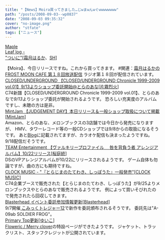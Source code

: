 ```yaml
---
title: "【News】Moira買ってきました…じwまwんwぐwwwwwwww"
path: "/posts/2008-09-03--wp0837"
date: "2008-09-03 09:35:32"
cover: "no-image.png"
author: "stfate"
tags: ["ニュース"]
---
```


<style type="text/css">
<!--
p {white-space: pre-wrap};
-->
</style>

<a class="topics" href="http://shimotsukin.jugem.jp/" target="_blank">Maple Leaf log - "ついに"</a><span class="junre">[<a href="http://shimotsukin.com/" target="_blank">霜月はるか</a>、<a href="http://sound-horizon.net/" target="_blank">SH</a>]</span>
<div class="news">【Moira】、今日リリースですね。これから買ってきます。
#関連：<a href="http://www.timerocket.co.jp/fmc/" target="_blank">霜月はるかのFROST MOON CAFE 第１８回放送配信</a>
ラジオ第１８回が配信されています。</div>
<a class="topics" href="http://www.toranoana.jp/info/dojin/080913_closed/" target="_blank">CLOSED/UNDERGROUND 【CLOSED/UNDERGROUND Chronicle 1999-2009 vol.01】9/13よりショップ委託開始@とらのあな</a><span class="junre">[<a href="http://www.rekka.jp/" target="_blank">片霧烈火</a>]</span>
<div class="news">C74新譜【CLOSED/UNDERGROUND Chronicle 1999-2009 vol.01】、とらのあなで<em>9/13</em>よりショップ委託が開始されるようです。
恐ろしい充実度のアルバムですし、未聴の方は是非。</div>
<a class="topics" href="http://www.mintjam.net/mj/index.html" target="_blank">MintJam 【JUDGEMENT DAY】本日リリース＆一般ショップ取扱について掲載</a><span class="junre">[<a href="http://www.mintjam.net/mj/index.html" target="_blank">MintJam</a>]</span>
<div class="news">Amazon、とらのあな、メロンブックスの3店舗では今日から発売になりますが、
HMV、タワーレコード等の一般CDショップでは9/8からの取扱になるそうです。
あと<a href="http://ameblo.jp/mint-jam/" target="_blank">Blog</a>に記載されてますが、カラオケ配信も決まったようですね。
9/18配信だそうです。</div>
<a class="topics" href="http://www.team-e.co.jp/products/kdsd-00239.html" target="_blank">TEAM Entertainment 【ヴァルキリープロファイル　 咎を背負う者 アレンジアルバム】10/22リリース</a><span class="junre">[<a href="http://www.team-e.co.jp/sakuraba/" target="_blank">桜庭統</a>]</span>
<div class="news">DSのVPアレンジアルバムが10/22にリリースされるようです。
ゲーム自体も勿論ですが、曲の方にも期待ですね。</div>
<a class="topics" href="http://www.clock-music.com/" target="_blank">CLOCK MUSIC - "『とらじまのたてわき、しっぽうた』一般発売"</a><span class="junre">[<a href="http://www.clock-music.com/" target="_blank">CLOCK MUSIC</a>]</span>
<div class="news">C74企業ブースで販売された【とらじまのたてわき、しっぽうた】が9/25よりメロンブックスやとらのあなで販売されるようです。
例によって買いそびれたので発売されたら回収してきます。</div>
<a class="topics" href="http://www.blasterhead.com/" target="_blank">Blasterhead イベント委託参加情報更新</a><span class="junre">[<a href="http://www.blasterhead.com/" target="_blank">Blasterhead</a>]</span>
<div class="news">9/7開催<a href="http://www.aoboo.jp/" target="_blank"> こみっくトレジャー12</a>で新作を委託頒布されるそうです。
委託先は"A-09ab SOLDIER FROG"。</div>
<a class="topics" href="http://www.edit.ne.jp/~shira/" target="_blank">Primary Top更新</a><span class="junre">[<a href="http://www.edit.ne.jp/~shira/" target="_blank">ゆいこ</a>]</span>
<div class="news"><a href="http://www.chambers.co.jp/mchp/" target="_blank">Floweric / Merry clover</a>の特設ページができたようです。
ジャケット、トラックリスト、スタッフクレジットが公開されています。</div>
